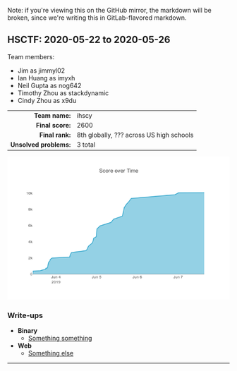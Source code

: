 Note: if you're viewing this on the GitHub mirror, the markdown will be broken,
since we're writing this in GitLab-flavored markdown.

HSCTF: 2020-05-22 to 2020-05-26
---------------------------------

Team members:
  - Jim as jimmyl02
  - Ian Huang as imyxh
  - Neil Gupta as nog642
  - Timothy Zhou as stackdynamic
  - Cindy Zhou as x9du

|                         |                                              |
| ----------------------: | :------------------------------------------- |
| **Team name:**          | ihscy                                        |
| **Final score:**        | 2600                                         |
| **Final rank:**         | 8th globally, ??? across US high schools     |
| **Unsolved problems:**  | 3 total                                      |

![score progression][progression]

### Write-ups

- **Binary**
  - [Something something](binary/aria-writer-v3/README.md)
- **Web**
  - [Something else](web/networked-password/README.md)

-------------------------------------------------------------------------------

[progression]: score-progression.png

